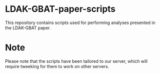 # LDAK-GBAT-paper-scripts
This repository contains scripts used for performing analyses presented in the LDAK-GBAT paper. 


# Note
Please note that the scripts have been tailored to our server, which will require tweeking for them to work on other servers. 
